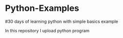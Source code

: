 # Python-Examples
#30 days of learning python with simple basics example

In this repository I upload  python program
